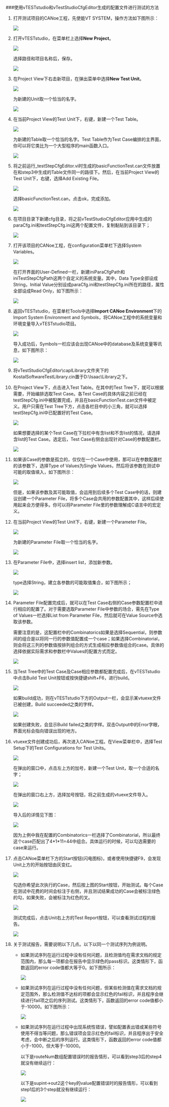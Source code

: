 ###使用vTESTstudio和vTestStudioCfgEditor生成的配置文件进行测试的方法

1. 打开测试项目的CANoe工程，先使能VT SYSTEM，操作方法如下图所示：

    ![](https://s1.ax1x.com/2017/12/07/T3P58.gif)

2. 打开vTESTstudio，在菜单栏上选择**New Project**。

    ![](https://ooo.0o0.ooo/2017/11/09/5a03d031dab74.png)

    选择路径和项目名称后，保存。

    ![](https://ooo.0o0.ooo/2017/11/09/5a0432e461011.png)

3. 在Project View下右击新项目，在弹出菜单中选择**New Test Unit**。

    ![](https://i.loli.net/2017/11/09/5a03d139636fb.png)

    为新建的Unit取一个恰当的名字。

    ![](https://i.loli.net/2017/11/09/5a0433a7a3330.png)

4. 在当前Project View的Test Unit下，右键，新建一个Test Table。

    ![](https://ooo.0o0.ooo/2017/11/09/5a04346f8f3d1.png)

    为新建的Table取一个恰当的名字。Test Table作为Test Case编排的主界面，你可以将它类比为一个大型程序的main函数入口。

    ![](https://i.loli.net/2017/11/10/5a04fada745b9.png)

5. 将之前运行\_testStepCfgEditor.vi时生成的basicFunctionTest.can文件放置在和step3中生成的Table文件同一的路径下。然后，在当前Project View的Test Unit下，右键，选择Add Existing File。

    ![](https://i.loli.net/2017/11/10/5a04fda17422c.png)

    选择basicFunctionTest.can，点击ok，完成添加。

    ![](https://i.loli.net/2017/11/10/5a04ffd3f3ede.png)

6. 在项目目录下新建cfg目录，将之前vTestStudioCfgEditor应用中生成的paraCfg.ini和testStepCfg.ini这两个配置文件，复制黏贴到该目录下；

    ![](https://i.loli.net/2017/11/09/5a03ef0132608.png)

7. 打开该项目的CANoe工程，在configuration菜单栏下选择System Variables。

    ![](https://i.loli.net/2017/11/09/5a03efeedf0ee.png)

    在打开界面的User-Defined一栏，新建iniParaCfgPath和iniTestStepCfgPath这两个自定义的系统变量。其中，Data Type全部设成String，Initial Value分别设成paraCfg.ini和testStepCfg.ini所在的路径，属性全部设成Read Only，如下图所示：

    ![](https://i.loli.net/2017/11/09/5a03f1556431a.png)

8. 返回vTESTstudio，在菜单栏Tools中选择**Import CANoe Environment**下的Import System Environment and Symbols，将CANoe工程中的系统变量和环境变量导入vTESTstudio项目。

    ![](https://i.loli.net/2017/11/09/5a03f6faada10.png)

    导入成功后，Symbols一栏应该会出现CANoe中的database及系统变量等讯息，如下图所示：

    ![](https://i.loli.net/2017/11/10/5a0506287760f.png)

9. 将vTestStudioCfgEditor\\caplLibrary文件夹下的KostalSoftwareTestLibrary.cin置于D:\\Isaac\\Library之下。

10. 在Project View下，点击进入Test Table。在其中的Test Tree下，就可以根据需要，开始编排选取Test Case。各Test Case的具体内容之前已经在testStepCfg.ini中被配置完成，并且在basicFunctionTest.can文件中被定义。用户只需在Test Tree下方，点击各栏目中的小三角，就可以选择testStepCfg.ini中已配置好的Test Case。

    ![](https://i.loli.net/2017/11/09/5a03f971545b0.png)

    如果想要选择的某个Test Case在下拉栏中有含list和不含list的情况，请选择含list的Test Case。选定后，Test Case右侧会出现针对Case的参数配置栏。

    ![](https://i.loli.net/2017/11/09/5a03fc9a1dcb2.png)

11. 如果该Case的参数是孤立的，仅仅在一个Case中使用，那可以在参数配置栏的该参数下，选择Type of Values为Single Values，然后将该参数在测试中可能的取值填入，如下图所示：

    ![](https://i.loli.net/2017/11/10/5a050ecd4ef74.png)

    但是，如果该参数及其可能取值，会运用到后续多个Test Case中的话，则建议创建一个Parameter File，将多个Case会共用的参数配置其中，这样后续使用起来会方便得多。你可以将Parameter File里的参数理解成C语言中的宏定义。

12. 在当前Project View的Test Unit下，右键，新建一个Parameter File。

    ![](https://i.loli.net/2017/11/09/5a03fe6bd2c83.png)

    为新建的Parameter File取一个恰当的名字。

    ![](https://i.loli.net/2017/11/10/5a0510f277496.png)

13. 在Parameter File中，选择insert list，添加新参数。

    ![](https://i.loli.net/2017/11/10/5a0511e076389.png)

    type选择String，建立各参数的可能取值集合，如下图所示；

    ![](https://i.loli.net/2017/11/09/5a0403c066f1d.png)

14. Parameter File配置完成后，就可以在Test Case右侧的Case参数配置栏中进行相应的配置了。对于需要选取Parameter File中参数的场合，需先在Type of Values一栏选择List from Parameter File，然后就可在Value Source中选取该参数。

    需要注意的是，这配置栏中的Combinatorics如果是选择Sequential，则参数间的组合是以将同一行的参数值配置成一个case；如果选择Combinatorial，则会将这三列的参数值按排列组合的方式生成相应参数值组合的case。具体的选择依据实际需求和参数栏中Values的配置方式而定。

    ![](https://i.loli.net/2017/11/09/5a0414df5af99.png)

15. 当Test Tree中的Test Case及Case相应参数都配置完成后，在vTESTstudio中点击Build Test Unit按钮或按快捷键shift+F6，进行build。

    ![](https://i.loli.net/2017/11/10/5a05156fb32da.png)

    如果build成功，则在vTESTstudio下方的Output一栏，会显示某vtuexe文件已被创建，Build succeeded之类的字样。

    ![](https://i.loli.net/2017/11/10/5a0516d77521c.png)

    如果创建失败，会显示Build failed之类的字样。双击Output中的Error字眼，界面光标会指向错误出现的地方。

16. vtuexe文件创建成功后，再次进入CANoe工程。在View菜单栏中，选择Test Setup下的Test Configurations for Test Units。

    ![](https://i.loli.net/2017/11/09/5a03f408dd5b3.png)

    在弹出的窗口中，点击左上方的加号，新建一个Test Unit，取一个合适的名字；

    ![](https://i.loli.net/2017/11/09/5a03f529ea5a1.png)

    在弹出的窗口右上方，选择加号按钮，将之前生成的vtuexe文件导入。

    ![](https://i.loli.net/2017/11/09/5a0417c9ca367.png)

    导入后的详情见下图：

    ![](https://i.loli.net/2017/11/09/5a04194f50dc2.png)

    因为上例中我在配置的Combinatorics一栏选择了Combinatorial，所以最终这个case匹配出了4\*1\*11=44中组合。具体运行的时候，可以勾选需要的case来运行。

17. 点击CANoe菜单栏下方的Start按钮(闪电图标)，或者使用快捷键F9，会发现Unit上方的开始按钮由灰变红。

    ![](https://i.loli.net/2017/11/10/5a051d3167dee.png)

    勾选你希望此次执行的Case，然后按上图的Start按钮，开始测试。每个Case在测试中花费的时间会标注于右侧，并且测试结果成功的Case会被标注绿色的勾，如果失败，会被标注为红色的叉。

    ![](https://i.loli.net/2017/11/10/5a051e148f984.png)

    测试完成后，点击Unit右上方的Test Report按钮，可以查看测试过程的报告。

    ![](https://i.loli.net/2017/11/10/5a051ea92bc45.png)

18. 关于测试报告，需要说明以下几点。以下以同一个测试序列为例说明。

    - 如果测试序列在运行过程中没有任何问题，且检测值均在需求文档的规定范围内，那么每一项都会在报告中显示绿色的pass标识。这类情形下，函数返回的error code值都大等于0。如下图所示： 

        ![](https://s1.ax1x.com/2017/12/11/HJhWV.png)

    - 如果测试序列在运行过程中没有任何问题，但某些检测值在需求文档的规定范围外，那么检测值不达标的项都会显示红色的fail标识，并且程序会继续进行fail项之后的序列测试。这类情形下，函数返回的error code值都小于-10000。如下图所示：

        ![](https://s1.ax1x.com/2017/12/11/HJTL4.png)

    - 如果测试序列在运行过程中出现系统性错误，譬如配置表出错或某些符号使用不得当等问题，那么错误项会显示红色的fail标识，并且程序出于安全考虑，会中断之后的序列运行。这类情形下，函数返回的error code值都小于-1000，但大等于-10000。

        以下是routeNum数组配置错误时的报告情形，可以看到step3后的step4就没有继续运行：

        ![](https://s1.ax1x.com/2017/12/11/HJHeJ.png)

        以下是supint->out2这个key的value配置错误时的报告情形，可以看到step1后的3个step就没有继续运行：

        ![](https://s1.ax1x.com/2017/12/11/HJOF1.png)